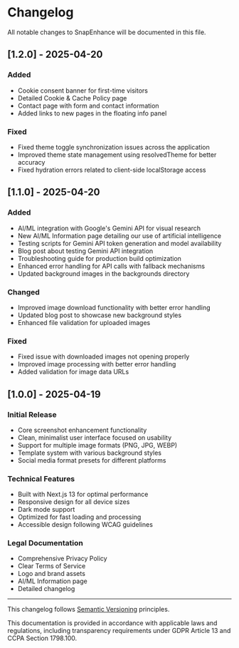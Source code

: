 # Changelog

All notable changes to SnapEnhance will be documented in this file.

## [1.2.0] - 2025-04-20

### Added

- Cookie consent banner for first-time visitors
- Detailed Cookie & Cache Policy page
- Contact page with form and contact information
- Added links to new pages in the floating info panel

### Fixed

- Fixed theme toggle synchronization issues across the application
- Improved theme state management using resolvedTheme for better accuracy
- Fixed hydration errors related to client-side localStorage access

## [1.1.0] - 2025-04-20

### Added

- AI/ML integration with Google's Gemini API for visual research
- New AI/ML Information page detailing our use of artificial intelligence
- Testing scripts for Gemini API token generation and model availability
- Blog post about testing Gemini API integration
- Troubleshooting guide for production build optimization
- Enhanced error handling for API calls with fallback mechanisms
- Updated background images in the backgrounds directory

### Changed

- Improved image download functionality with better error handling
- Updated blog post to showcase new background styles
- Enhanced file validation for uploaded images

### Fixed

- Fixed issue with downloaded images not opening properly
- Improved image processing with better error handling
- Added validation for image data URLs

## [1.0.0] - 2025-04-19

### Initial Release

- Core screenshot enhancement functionality
- Clean, minimalist user interface focused on usability
- Support for multiple image formats (PNG, JPG, WEBP)
- Template system with various background styles
- Social media format presets for different platforms

### Technical Features

- Built with Next.js 13 for optimal performance
- Responsive design for all device sizes
- Dark mode support
- Optimized for fast loading and processing
- Accessible design following WCAG guidelines

### Legal Documentation

- Comprehensive Privacy Policy
- Clear Terms of Service
- Logo and brand assets
- AI/ML Information page
- Detailed changelog

---

This changelog follows [Semantic Versioning](https://semver.org/spec/v2.0.0.html) principles.

This documentation is provided in accordance with applicable laws and regulations, including transparency requirements under GDPR Article 13 and CCPA Section 1798.100.

